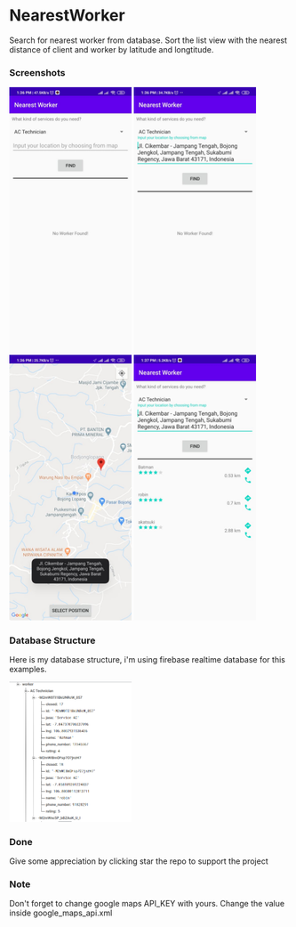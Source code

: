 # NearestWorker

Search for nearest worker from database. Sort the list view with the nearest distance of client and worker by latitude and longtitude.

### Screenshots
<img src="SS-1.jpeg" width="220"/> <img src="SS-2.jpeg" width="220"/> <img src="SS-3.jpeg" width="220"/> <img src="SS-4.jpeg" width="220"/>

### Database Structure
Here is my database structure, i'm using firebase realtime database for this examples.

<img src="db-structure.png" width="220"/>

### Done
Give some appreciation by clicking star the repo to support the project

### Note

Don't forget to change google maps API_KEY with yours. Change the value inside google_maps_api.xml
